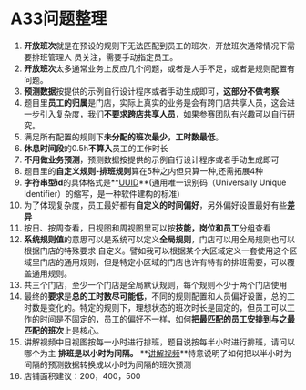 # A33问题整理

1. **开放班次**就是在预设的规则下无法匹配到员工的班次，开放班次通常情况下需要排班管理人
   员关注，需要手动指定员工。
2. **开放班次**太多通常业务上反应几个问题，或者是人手不足，或者是规则配置有问题。
3. **预测数据**按提供的示例自行设计程序或者手动生成即可，**这部分不做考察**
4. 题目里**员工的归属**是门店，实际上真实的业务是会有跨门店共享人员，这会进一步引入复杂度，我们**不要求跨店共享人员**，如果参赛团队有兴趣可以自行研究。
5. 满足所有配置的规则下**未分配的班次最少，工时数最低**。
6. **休息时间段**的0.5h**不算入**员工的工作时长
7. **不用做业务预测**，预测数据按提供的示例自行设计程序或者手动生成即可
8. 题目里的**自定义规则-排班规则**算在5种之内但只算一种,还需拓展4种
9. **字符串型id**的具体格式是**[UUID](https://uutool.cn/uuid/)**(通用唯一识别码（Universally Unique Identifier）的缩写，是一种软件建构的标准)
10. 为了体现复杂度，员工最好都有**自定义的时间偏好**，另外偏好设置最好有些**差异**
11. 按日、按周查看，日视图和周视图里可以按**技能，岗位和员工**分组查看
12. **系统规则值**的意思可以是系统可以定义**全局规则**，门店可以用全局规则也可以根据门店的特殊要求
    自定义。譬如我可以根据某个大区域定义一套使用这个区域里门店的通用规则，但是特定小区域的门店也许有特有的排班需要，可以覆盖通用规则。
13. 共三个门店，至少一个门店是全局默认规则，每个规则不少于两个门店使用
14. 最终的**要求**是**总的工时数尽可能低**，不同的规则配置和人员偏好设置，总的工时数是变化的。特定的规则下，理想状态的班次时长是固定的，但员工可以工作的时间是不固定的，员工的偏好不一样，如何**把最匹配的员工安排到与之最匹配的班次**上是核心。
15. 讲解视频中日视图按每一小时进行排班，题目说按每半小时进行排班，请问以哪个为主
    **排班是以小时为间隔。**
    **[讲解视频](https://www.bilibili.com/video/BV1c14y1T7Jp/?spm_id_from=333.999.0.0&vd_source=2b36b1ae849c74753ae02d154dfe81c6)**特意说明了如何把以半小时为间隔的预测数据转换成以小时为间隔的班次预测
16. 店铺面积建议：200，400，500